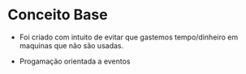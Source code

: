 # Conceito Base

* Foi criado com intuito de evitar que gastemos tempo/dinheiro em maquinas que não são usadas.

* Progamação orientada a eventos 